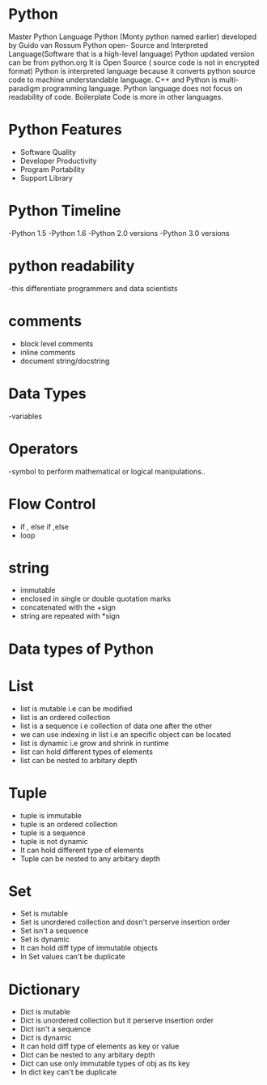 # Python
Master Python Language
Python (Monty python named earlier) developed by Guido van Rossum
Python open- Source and Interpreted Language(Software that is a high-level language)
Python updated version can be from python.org
It is Open Source ( source code is not in encrypted format)
Python is interpreted language because it converts python source code to machine understandable language.
C++ and Python is multi-paradigm programming language.
Python language does not focus on readability of code.
Boilerplate Code is more in other languages.



# Python Features
- Software Quality
- Developer Productivity
- Program Portability
- Support Library


# Python Timeline
-Python 1.5
-Python 1.6
-Python 2.0 versions
-Python 3.0 versions

# python readability
-this differentiate programmers and data scientists

# comments
- block level comments
- inline comments
- document string/docstring
  
# Data Types
-variables

# Operators
-symbol to perform mathematical or logical manipulations..

# Flow Control
- if , else if ,else
- loop

# string
- immutable
- enclosed in single or double quotation marks
- concatenated with the +sign
- string are repeated with *sign

# Data types of Python 
# List
- list is mutable i.e can be modified
- list is an ordered collection
- list is a sequence i.e collection of data one after the other
- we can use indexing in list i.e an specific object can be located
- list is dynamic i.e grow and shrink in runtime
- list can hold different types of elements
- list can be nested to arbitary depth

# Tuple
- tuple is immutable
- tuple is an ordered collection
- tuple is a sequence
- tuple is not dynamic
- It can hold different type of elements
- Tuple can be nested to any arbitary depth

# Set
- Set is mutable
- Set is unordered collection and dosn't perserve insertion order
- Set isn't a sequence
- Set is dynamic
- It can hold diff type of immutable objects 
- In Set values can't be duplicate

# Dictionary
- Dict is mutable
- Dict is unordered collection but it perserve insertion order
- Dict isn't a sequence
- Dict is dynamic
- It can hold diff type of elements as key  or value 
- Dict can be nested to any arbitary depth
- Dict can use only immutable types of obj as its key
- In dict key can't be duplicate
